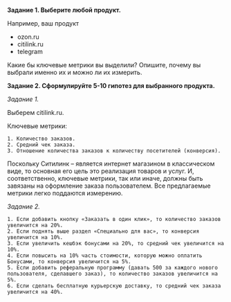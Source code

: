 **Задание 1. Выберите любой продукт.**

Например, ваш продукт 
* ozon.ru 
* citilink.ru 
* telegram 

Какие бы ключевые метрики вы выделили? Опишите, почему вы выбрали именно их и можно ли их измерить.

**Задание 2. Сформулируйте 5-10 гипотез для выбранного продукта.**

*Задание 1.*

Выберем citilink.ru.

Ключевые метрики:

    1. Количество заказов.
    2. Средний чек заказа.
    3. Отношение количества заказов к количеству посетителей (конверсия).

Поскольку Ситилинк – является интернет магазином в классическом виде, то основная его цель это реализация товаров и услуг. И, соответственно, ключевые метрики, так или иначе, должны быть завязаны на оформление заказа пользователем. Все предлагаемые метрики легко поддаются измерению.

*Задание 2.*

    1. Если добавить кнопку «Заказать в один клик», то количество заказов увеличится на 20%.
    2. Если поднять выше раздел «Специально для вас», то конверсия увеличится на 10%.
    3. Если увеличить кешбэк бонусами на 20%, то средний чек увеличится на 10%.
    4. Если повысить на 10% часть стоимости, которую можно оплатить Бонусами, то конверсия увеличится на 5%.
    5. Если добавить реферальную программу (давать 500 за каждого нового пользователя, сделавшего заказ), то количество заказов увеличится на 5%.
    6. Если сделать бесплатную курьерскую доставку, то средний чек заказа увеличится на 40%.

